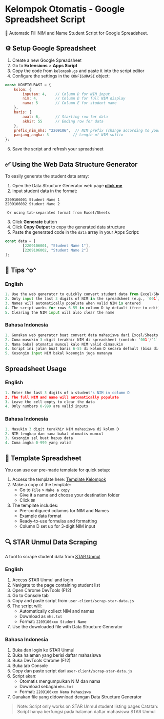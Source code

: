 # Kelompok Otomatis - Google Spreadsheet Script 

📝 Automatic Fill NIM and Name Student Script for Google Spreadsheet.

## ⚙️ Setup Google Spreadsheet

1. Create a new Google Spreadsheet
2. Go to **Extensions** > **Apps Script**
3. Copy the code from `kelompok.gs` and paste it into the script editor
4. Configure the settings in the `KONFIGURASI` object:

```javascript
const KONFIGURASI = {
    kolom: {
        inputan: 4,    // Column D for NIM input
        nim: 4,        // Column D for full NIM display
        nama: 5        // Column E for student name
    },
    baris: {
        awal: 6,       // Starting row for data
        akhir: 55      // Ending row for data
    },
    prefix_nim_mhs: "2209106",  // NIM prefix (change according to your needs)
    panjang_angka: 3           // Length of NIM suffix
};
```

5. Save the script and refresh your spreadsheet

## ✅ Using the Web Data Structure Generator

To easily generate the student data array:

1. Open the Data Structure Generator web page **[click me](https://miezlearning.github.io/Script-Kelompok-Otomatis/)**
2. Input student data in the format:
```
2209106001 Student Name 1
2209106002 Student Name 2
```
     Or using tab-separated format from Excel/Sheets

3. Click **Generate** button
4. Click **Copy Output** to copy the generated data structure
5. Paste the generated code in the `data` array in your Apps Script:

```javascript
const data = [
        [2209106001, "Student Name 1"],
        [2209106002, "Student Name 2"]
];
```

## 🎁 Tips ^o^
### English
```py
1. Use the web generator to quickly convert student data from Excel/Sheets
2. Only input the last 3 digits of NIM in the spreadsheet (e.g., `001`/`1` for `2209106001`)
3. Names will automatically populate when valid NIM is entered
4. The script works for rows 6-55 in column D by default (free to edit)
5. Clearing the NIM input will also clear the name
```

### Bahasa Indonesia
```py
1. Gunakan web generator buat convert data mahasiswa dari Excel/Sheets
2. Cuma masukin 3 digit terakhir NIM di spreadsheet (contoh: `001`/`1` buat `2209106001`)
3. Nama bakal otomatis muncul kalo NIM valid dimasukin
4. Script ini jalan buat baris 6-55 di kolom D secara default (bisa di-edit)
5. Kosongin input NIM bakal kosongin juga namanya
```

## Spreadsheet Usage

### English
```py
1. Enter the last 3 digits of a student's NIM in column D
2. The full NIM and name will automatically populate
3. Leave the cell empty to clear the data
4. Only numbers 0-999 are valid inputs
```

### Bahasa Indonesia
```py
1. Masukin 3 digit terakhir NIM mahasiswa di kolom D
2. NIM lengkap dan nama bakal otomatis muncul
3. Kosongin sel buat hapus data
4. Cuma angka 0-999 yang valid
```

## 📑 Template Spreadsheet

You can use our pre-made template for quick setup:

1. Access the template here: [Template Kelompok](https://docs.google.com/spreadsheets/d/1mxStezLOWMkMrgqvJhhGbzVcOPxTdgS9aM6HitPETkk/edit?usp=sharing)
2. Make a copy of the template:
   - Go to `File` > `Make a copy`
   - Give it a name and choose your destination folder
   - Click `OK`
3. The template includes:
   - Pre-configured columns for NIM and Names
   - Example data format
   - Ready-to-use formulas and formatting
   - Column D set up for 3-digit NIM input


## 🔍 STAR Unmul Data Scraping

A tool to scrape student data from [STAR Unmul](https://star.unmul.ac.id/)

### English
1. Access STAR Unmul and login
2. Navigate to the page containing student list
3. Open Chrome DevTools (F12)
4. Go to Console tab
5. Copy and paste script from `user-client/scrap-star-data.js`
6. The script will:
   - Automatically collect NIM and names
   - Download as `mhs.txt`
   - Format: `2209106xxx Student Name`
7. Use the downloaded file with Data Structure Generator

### Bahasa Indonesia
1. Buka dan login ke STAR Unmul
2. Buka halaman yang berisi daftar mahasiswa
3. Buka DevTools Chrome (F12)
4. Buka tab Console
5. Copy dan paste script dari `user-client/scrap-star-data.js`
6. Script akan:
   - Otomatis mengumpulkan NIM dan nama
   - Download sebagai `mhs.txt`
   - Format: `2209106xxx Nama Mahasiswa`
7. Gunakan file yang didownload dengan Data Structure Generator

> Note: Script only works on STAR Unmul student listing pages
> Catatan: Script hanya berfungsi pada halaman daftar mahasiswa STAR Unmul